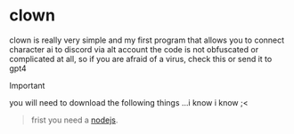 # clown
clown is really very simple and my first program that allows you to connect character ai to discord via alt account
the code is not obfuscated or complicated at all, so if you are afraid of a virus, check this or send it to gpt4
> [!IMPORTANT]
> you will need to download the following things ...i know i know ;<

> frist you need a [nodejs](https://nodejs.org/en).
